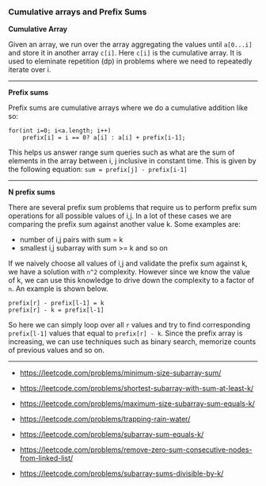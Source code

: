 
### Cumulative arrays and Prefix Sums

**Cumulative Array**

Given an array, we run over the array aggregating the values until `a[0...i]` and store it in another array `c[i]`. Here `c[i]` is the cumulative array. It is used to eleminate repetition (dp) in problems where we need to repeatedly iterate over i.

------------------

**Prefix sums**

Prefix sums are cumulative arrays where we do a cumulative addition like so:

    for(int i=0; i<a.length; i++)
        prefix[i] = i == 0? a[i] : a[i] + prefix[i-1];
  
This helps us answer range sum queries such as what are the sum of elements in the array between i, j inclusive in constant time. This is given by the following equation: `sum = prefix[j] - prefix[i-1]`

-----------------

**N prefix sums**

There are several prefix sum problems that require us to perform prefix sum operations for all possible values of i,j. In a lot of these cases we are comparing the prefix sum against another value k. Some examples are: 

- number of i,j pairs with sum = k 
- smallest i,j subarray with sum >= k and so on

If we naively choose all values of i,j and validate the prefix sum against k, we have a solution with `n^2` complexity. However since we know the value of k, we can use this knowledge to drive down the complexity to a factor of `n`. An example is shown below.

```
prefix[r] - prefix[l-1] = k
prefix[r] - k = prefix[l-1]
```

So here we can simply loop over all `r` values and try to find corresponding `prefix[l-1]` values that equal to `prefix[r] - k`. Since the prefix array is increasing, we can use techniques such as binary search, memorize counts of previous values and so on.

---------------

- https://leetcode.com/problems/minimum-size-subarray-sum/

- https://leetcode.com/problems/shortest-subarray-with-sum-at-least-k/
- https://leetcode.com/problems/maximum-size-subarray-sum-equals-k/



- https://leetcode.com/problems/trapping-rain-water/
- https://leetcode.com/problems/subarray-sum-equals-k/
- https://leetcode.com/problems/remove-zero-sum-consecutive-nodes-from-linked-list/
- https://leetcode.com/problems/subarray-sums-divisible-by-k/

